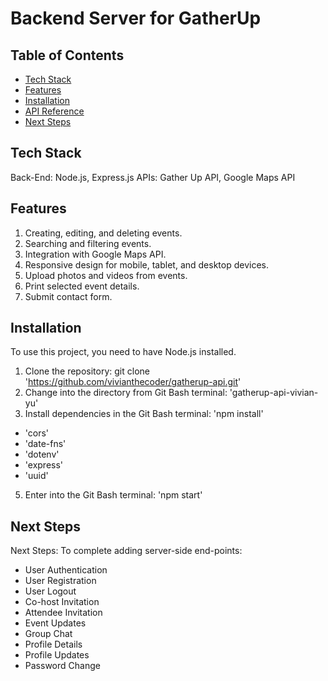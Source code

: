 # Backend Server for GatherUp

## Table of Contents 

- [Tech Stack](#tech-stack)
- [Features](#features)
- [Installation](#installation)
- [API Reference](#api-reference)
- [Next Steps](#next-steps)

## Tech Stack 

Back-End: Node.js, Express.js
APIs: Gather Up API, Google Maps API

## Features

1. Creating, editing, and deleting events.
2. Searching and filtering events.
3. Integration with Google Maps API.
4. Responsive design for mobile, tablet, and desktop devices.
5. Upload photos and videos from events.
6. Print selected event details.
7. Submit contact form.

## Installation

To use this project, you need to have Node.js installed.

1. Clone the repository: git clone 'https://github.com/vivianthecoder/gatherup-api.git'
2. Change into the directory from Git Bash terminal: 'gatherup-api-vivian-yu'
3. Install dependencies in the Git Bash terminal: 'npm install'
- 'cors'
- 'date-fns'
- 'dotenv'
- 'express'
- 'uuid'
5. Enter into the Git Bash terminal: 'npm start'

## Next Steps
Next Steps:
To complete adding server-side end-points:
- User Authentication
- User Registration
- User Logout
- Co-host Invitation
- Attendee Invitation
- Event Updates
- Group Chat
- Profile Details
- Profile Updates
- Password Change